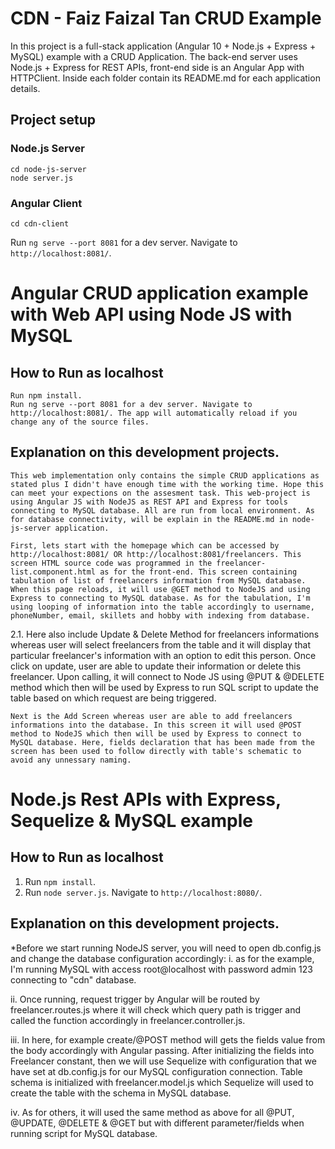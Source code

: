 # CDN - Faiz Faizal Tan CRUD Example

In this project is a full-stack application (Angular 10 + Node.js + Express + MySQL) example with a CRUD Application. The back-end server uses Node.js + Express for REST APIs, front-end side is an Angular App with HTTPClient. Inside each folder contain its README.md for each application details.

## Project setup

### Node.js Server
```
cd node-js-server
node server.js
```

### Angular Client
```
cd cdn-client
```
Run `ng serve --port 8081` for a dev server. Navigate to `http://localhost:8081/`.


# Angular CRUD application example with Web API using Node JS with MySQL

## How to Run as localhost

    Run npm install.
    Run ng serve --port 8081 for a dev server. Navigate to http://localhost:8081/. The app will automatically reload if you change any of the source files.

## Explanation on this development projects.

    This web implementation only contains the simple CRUD applications as stated plus I didn't have enough time with the working time. Hope this can meet your expections on the assesment task. This web-project is using Angular JS with NodeJS as REST API and Express for tools connecting to MySQL database. All are run from local environment. As for database connectivity, will be explain in the README.md in node-js-server application.

    First, lets start with the homepage which can be accessed by http://localhost:8081/ OR http://localhost:8081/freelancers. This screen HTML source code was programmed in the freelancer-list.component.html as for the front-end. This screen containing tabulation of list of freelancers information from MySQL database. When this page reloads, it will use @GET method to NodeJS and using Express to connecting to MySQL database. As for the tabulation, I'm using looping of information into the table accordingly to username, phoneNumber, email, skillets and hobby with indexing from database.

2.1. Here also include Update & Delete Method for freelancers informations whereas user will select freelancers from the table and it will display that particular freelancer's information with an option to edit this person. Once click on update, user are able to update their information or delete this freelancer. Upon calling, it will connect to Node JS using @PUT & @DELETE method which then will be used by Express to run SQL script to update the table based on which request are being triggered.

    Next is the Add Screen whereas user are able to add freelancers informations into the database. In this screen it will used @POST method to NodeJS which then will be used by Express to connect to MySQL database. Here, fields declaration that has been made from the screen has been used to follow directly with table's schematic to avoid any unnessary naming.


# Node.js Rest APIs with Express, Sequelize & MySQL example

## How to Run as localhost
1. Run `npm install`.
2. Run `node server.js`. Navigate to `http://localhost:8080/`.

## Explanation on this development projects.
*Before we start running NodeJS server, you will need to open db.config.js and change the database configuration accordingly:
i. as for the example, I'm running MySQL with access root@localhost with password admin 123 connecting to "cdn" database.

ii. Once running, request trigger by Angular will be routed by freelancer.routes.js where it will check which query path is trigger and called the function accordingly in freelancer.controller.js.

iii. In here, for example create/@POST method will gets the fields value from the body accordingly with Angular passing. After initializing the fields into Freelancer constant, then we will use Sequelize with configuration that we have set at db.config.js for our MySQL configuration connection. Table schema is initialized with freelancer.model.js which Sequelize will used to create the table with the schema in MySQL database.

iv. As for others, it will used the same method as above for all @PUT, @UPDATE, @DELETE & @GET but with different parameter/fields when running script for MySQL database.
